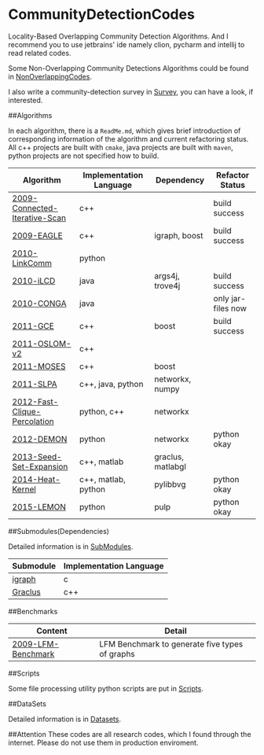 # CommunityDetectionCodes
Locality-Based Overlapping Community Detection Algorithms. 
And I recommend you to use jetbrains' ide namely clion, pycharm and intellij to 
read related codes. 

Some Non-Overlapping Community Detections Algorithms could be found in [NonOverlappingCodes](NonOverlappingCodes).

I also write a community-detection survey in [Survey](Survey), you can have a look, if interested. 

##Algorithms

In each algorithm, there is a `ReadMe.md`, which gives brief introduction of corresponding information of the algorithm and 
current refactoring status. All c++ projects are built with `cmake`, java projects are built with `maven`, python projects 
are not specified how to build.

Algorithm | Implementation Language | Dependency | Refactor Status
--- | --- | --- | ---
[2009-Connected-Iterative-Scan](2009-Connected-Iterative-Scan) | c++ |  | build success
[2009-EAGLE](2009-EAGLE) | c++ | igraph, boost | build success
[2010-LinkComm](2010-LinkCommunity) | python|  |
[2010-iLCD](2010-iLCD) | java | args4j, trove4j | build success
[2010-CONGA](2010-CONGA) | java | | only jar-files now
[2011-GCE](2011-GCE) | c++ | boost | build success
[2011-OSLOM-v2](2011-OSLOM-v2) | c++ |  |
[2011-MOSES](2011-MOSES) | c++ | boost | 
[2011-SLPA](2011-SLPA) | c++, java, python | networkx, numpy |
[2012-Fast-Clique-Percolation](2012-Fast-Clique-Percolation) | python, c++ | networkx |
[2012-DEMON](2012-DEMON) | python | networkx | python okay
[2013-Seed-Set-Expansion](2013-Seed-Set-Expansion) | c++, matlab | graclus, matlabgl | 
[2014-Heat-Kernel](2014-Heat-Kernel) | c++, matlab, python | pylibbvg | python okay
[2015-LEMON](2015-LEMON) | python | pulp | python okay

##Submodules(Dependencies)

Detailed information is in [SubModules](SubModules).

Submodule | Implementation Language
--- | ---
[igraph](https://github.com/igraph/igraph) | c
[Graclus](https://github.com/GraphProcessor/Graclus) | c++

##Benchmarks

Content | Detail
--- | ---
[2009-LFM-Benchmark](2009-LFM-Benchmark) | LFM Benchmark to generate five types of graphs

##Scripts

Some file processing utility python scripts are put in [Scripts](Scripts).

##DataSets

Detailed information is in [Datasets](Datasets).

##Attention
These codes are all research codes, which I found through the internet. Please do not use them in production enviroment.
